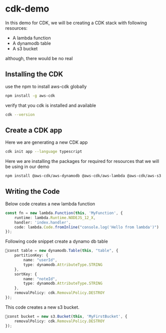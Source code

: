 # cdk-demo
In this demo for CDK, we will be creating a CDK stack with following resources:
- A lambda function
- A dynamodb table
- A s3 bucket

although, there would be no real


## Installing the CDK
use the npm to install aws-cdk globally
```bash
npm install -g aws-cdk
```

verify that you cdk is installed and available
```bash
cdk --version
```

## Create a CDK app
Here we are generating a new CDK app
```bash
cdk init app --language typescript 
```

Here we are installing the packages for required for resources that we will be using in our demo
```bash
npm install @aws-cdk/aws-dynamodb @aws-cdk/aws-lambda @aws-cdk/aws-s3
```


## Writing the Code

Below code creates a new lambda function
```typescript
const fn = new lambda.Function(this, 'MyFunction', {
    runtime: lambda.Runtime.NODEJS_12_X,
    handler: 'index.handler',
    code: lambda.Code.fromInline("console.log('Hello from lambda')")
});
```

Following code snippet create a dynamo db table
```typescript
const table = new dynamodb.Table(this, "table", {
    partitionKey: {
        name: "userId",
        type: dynamodb.AttributeType.STRING
    },
    sortKey: {
        name: "noteId",
        type: dynamodb.AttributeType.STRING
    },
    removalPolicy: cdk.RemovalPolicy.DESTROY
});
```

This code creates a new s3 bucket.
```typescript
const bucket = new s3.Bucket(this, 'MyFirstBucket', {
    removalPolicy: cdk.RemovalPolicy.DESTROY
});
```

